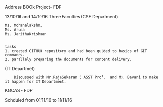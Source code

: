 Address BOOk Project- FDP



13/10/16  and 14/10/16
Three Faculties (CSE Department)

	Ms. Mohanalakshmi
	Ms. Aruna
	Ms. JanithaKrishnan 
	
	
	tasks 
	1. created GITHUB repository and had been guided to basics of GIT commands.
	2. parallely preparing the documents for content delivery.
	
	
(IT Departmet)

		Discussed with Mr.RajaSekaran S ASST Prof.  and Ms. Bavani to make it happen for IT Department.


KGCAS - FDP


Schduled from 01/11/16 to 11/11/16






	
	
	
	
	
	